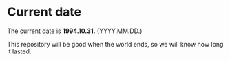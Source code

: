 # Current date

The current date is **1994.10.31.** (YYYY.MM.DD.)

This repository will be good when the world ends, so we will know how long it lasted.